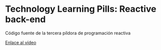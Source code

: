 # Technology Learning Pills: Reactive back-end

Código fuente de la tercera píldora de programación reactiva

[Enlace al vídeo](https://mediaexchange.accenture.com/media/t/1_k6rt9mqh)
